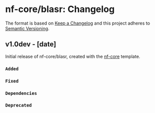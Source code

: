 # nf-core/blasr: Changelog

The format is based on [Keep a Changelog](https://keepachangelog.com/en/1.0.0/)
and this project adheres to [Semantic Versioning](https://semver.org/spec/v2.0.0.html).

## v1.0dev - [date]

Initial release of nf-core/blasr, created with the [nf-core](https://nf-co.re/) template.

### `Added`

### `Fixed`

### `Dependencies`

### `Deprecated`

